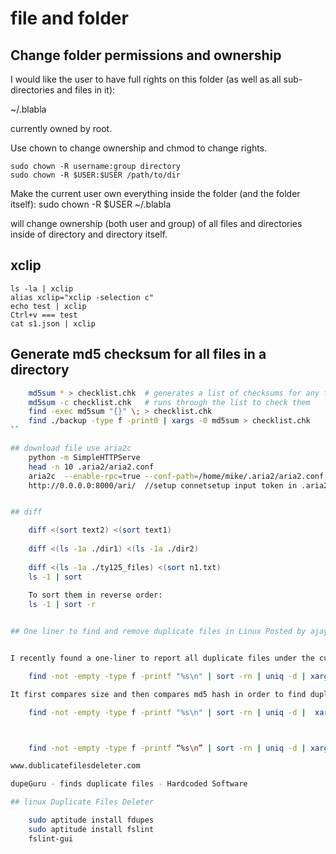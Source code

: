 # file and folder

## Change folder permissions and ownership

I would like the user to have full rights on this folder (as well as all sub-directories and files in it):

~/.blabla

currently owned by root.

Use chown to change ownership and chmod to change rights.

    sudo chown -R username:group directory
    sudo chown -R $USER:$USER /path/to/dir

Make the current user own everything inside the folder (and the folder itself):
sudo chown -R $USER ~/.blabla

will change ownership (both user and group) of all files and directories inside of directory and directory itself.


## xclip
    ls -la | xclip
    alias xclip="xclip -selection c"
    echo test | xclip    
    Ctrl+v === test
    cat s1.json | xclip


## Generate md5 checksum for all files in a directory

```bash
    md5sum * > checklist.chk  # generates a list of checksums for any file that matches *
    md5sum -c checklist.chk   # runs through the list to check them
    find -exec md5sum "{}" \; > checklist.chk
    find ./backup -type f -print0 | xargs -0 md5sum > checklist.chk
``

## download file use aria2c
    python -m SimpleHTTPServe
    head -n 10 .aria2/aria2.conf
    aria2c  --enable-rpc=true --conf-path=/home/mike/.aria2/aria2.conf
    http://0.0.0.0:8000/ari/  //setup connetsetup input token in .aria2/aria2.conf


## diff

    diff <(sort text2) <(sort text1)
    
    diff <(ls -1a ./dir1) <(ls -1a ./dir2)
    
    diff <(ls -1a ./ty125_files) <(sort n1.txt)
    ls -1 | sort
    
    To sort them in reverse order:
    ls -1 | sort -r


## One liner to find and remove duplicate files in Linux Posted by ajay on October 16, 2009


I recently found a one-liner to report all duplicate files under the current directory and its subdirectories here. The command is as follows –

    find -not -empty -type f -printf "%s\n" | sort -rn | uniq -d | xargs -I{} -n1 find -type f -size {}c -print0 | xargs -0 md5sum | sort | uniq -w32 --all-repeated=separate

It first compares size and then compares md5 hash in order to find duplicate files. Since this one just reports and doesnt delete the files, I’ve made slight modifications to find and DELETE duplicate files as well. Don’t worry, it’ll ask your permission before running the delete command over all files. Here it goes –

    find -not -empty -type f -printf "%s\n" | sort -rn | uniq -d |  xargs -I{} -n1 find -type f -size {}c -print0 | xargs -0 md5sum | sort | uniq -w32 --all-repeated=separate | cut -f3-100 -d ' ' | tr '\n.' '\t.' | sed 's/\t\t/\n/g' | cut -f2-100 | tr '\t' '\n' | perl -i -pe 's/([ (){}-])/\\$1/g' | perl -i -pe 's/'\''/\\'\''/g' | xargs -pr rm -v



    find -not -empty -type f -printf “%s\n” | sort -rn | uniq -d | xargs -I{} -n1 find -type f -size {}c -print0 | xargs -0 md5sum | sort | uniq -w32 –all-repeated=separate Finding duplicates

www.dublicatefilesdeleter.com

dupeGuru - finds duplicate files - Hardcoded Software

## linux Duplicate Files Deleter 

    sudo aptitude install fdupes
    sudo aptitude install fslint
    fslint-gui

